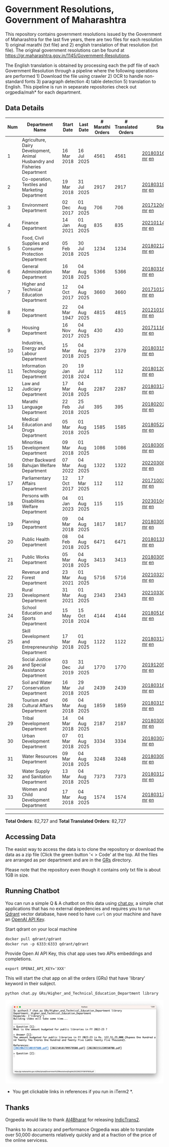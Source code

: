 # Government Resolutions, Government of Maharashtra

This repository contains government resolutions issued by the Government of Maharashtra for the last five years, there are two files for each resolution 1) original marathi (txt file) and 2) english translation of that resolution (txt file). The original government resolutions can be found at https://gr.maharashtra.gov.in/1145/Government-Resolutions.

The English translation is obtained by processing each the pdf file of each Government Resolution through a pipeline where the following operations are performed 1) Download the file using crawler 2) OCR to handle non-standard fonts 3) paragraph detection 4) table  detection 5) translation to English. This pipeline is run in sepearate repositories check out orgpedia/mah* for each department.


## Data Details

| Num | Department Name | Start Date | Last Date | # Marathi Orders | # Translated Orders | Starting Order | Last Order |
| --- | --------------- | ---------- | --------- | ---------------- | ------------------- | -------------- | ---------- |
| 1 | Agriculture, Dairy Development, Animal Husbandry and Fisheries Department | 16 Mar 2018 | 16 Jul 2025 | 4561 | 4561 | [201803161624182101.pdf](https://gr.maharashtra.gov.in/Site/Upload/Government%20Resolutions/English/201803161624182101.pdf) [mr](GRs/Agriculture,_Dairy_Development,_Animal_Husbandry_and_Fisheries_Department/201803161624182101.pdf.mr.txt) [en](GRs/Agriculture,_Dairy_Development,_Animal_Husbandry_and_Fisheries_Department/201803161624182101.pdf.en.txt) | [202507161646542501.pdf](https://gr.maharashtra.gov.in/Site/Upload/Government%20Resolutions/English/202507161646542501.pdf) [mr](GRs/Agriculture,_Dairy_Development,_Animal_Husbandry_and_Fisheries_Department/202507161646542501.pdf.mr.txt) [en](GRs/Agriculture,_Dairy_Development,_Animal_Husbandry_and_Fisheries_Department/202507161646542501.pdf.en.txt) |
| 2 | Co-operation, Textiles and Marketing Department | 19 Mar 2018 | 31 Jul 2025 | 2917 | 2917 | [201803191257576702.pdf](https://gr.maharashtra.gov.in/Site/Upload/Government%20Resolutions/English/201803191257576702.pdf) [mr](GRs/Co-operation,_Textiles_and_Marketing_Department/201803191257576702.pdf.mr.txt) [en](GRs/Co-operation,_Textiles_and_Marketing_Department/201803191257576702.pdf.en.txt) | [202507311250383202.pdf](https://gr.maharashtra.gov.in/Site/Upload/Government%20Resolutions/English/202507311250383202.pdf) [mr](GRs/Co-operation,_Textiles_and_Marketing_Department/202507311250383202.pdf.mr.txt) [en](GRs/Co-operation,_Textiles_and_Marketing_Department/202507311250383202.pdf.en.txt) |
| 3 | Environment Department | 02 Dec 2017 | 01 Aug 2025 | 706 | 706 | [201712041147216904.pdf](https://gr.maharashtra.gov.in/Site/Upload/Government%20Resolutions/English/201712041147216904.pdf) [mr](GRs/Environment_Department/201712041147216904.pdf.mr.txt) [en](GRs/Environment_Department/201712041147216904.pdf.en.txt) | [202508011520386604.pdf](https://gr.maharashtra.gov.in/Site/Upload/Government%20Resolutions/English/202508011520386604.pdf) [mr](GRs/Environment_Department/202508011520386604.pdf.mr.txt) [en](GRs/Environment_Department/202508011520386604.pdf.en.txt) |
| 4 | Finance Department | 14 Jan 2021 | 01 Aug 2025 | 835 | 835 | [202101141237329905.pdf](https://gr.maharashtra.gov.in/Site/Upload/Government%20Resolutions/English/202101141237329905.pdf) [mr](GRs/Finance_Department/202101141237329905.pdf.mr.txt) [en](GRs/Finance_Department/202101141237329905.pdf.en.txt) | [202508011710194305.pdf](https://gr.maharashtra.gov.in/Site/Upload/Government%20Resolutions/English/202508011710194305.pdf) [mr](GRs/Finance_Department/202508011710194305.pdf.mr.txt) [en](GRs/Finance_Department/202508011710194305.pdf.en.txt) |
| 5 | Food, Civil Supplies and Consumer Protection Department | 05 Feb 2018 | 30 Jul 2025 | 1234 | 1234 | [201802121244545806.pdf](https://gr.maharashtra.gov.in/Site/Upload/Government%20Resolutions/English/201802121244545806.pdf) [mr](GRs/Food,_Civil_Supplies_and_Consumer_Protection_Department/201802121244545806.pdf.mr.txt) [en](GRs/Food,_Civil_Supplies_and_Consumer_Protection_Department/201802121244545806.pdf.en.txt) | [202507301800117106.pdf](https://gr.maharashtra.gov.in/Site/Upload/Government%20Resolutions/English/202507301800117106.pdf) [mr](GRs/Food,_Civil_Supplies_and_Consumer_Protection_Department/202507301800117106.pdf.mr.txt) [en](GRs/Food,_Civil_Supplies_and_Consumer_Protection_Department/202507301800117106.pdf.en.txt) |
| 6 | General Administration Department | 16 Mar 2018 | 04 Aug 2025 | 5366 | 5366 | [201803161224022707.pdf](https://gr.maharashtra.gov.in/Site/Upload/Government%20Resolutions/English/201803161224022707.pdf) [mr](GRs/General_Administration_Department/201803161224022707.pdf.mr.txt) [en](GRs/General_Administration_Department/201803161224022707.pdf.en.txt) | [202508041629149107.pdf](https://gr.maharashtra.gov.in/Site/Upload/Government%20Resolutions/English/202508041629149107.pdf) [mr](GRs/General_Administration_Department/202508041629149107.pdf.mr.txt) [en](GRs/General_Administration_Department/202508041629149107.pdf.en.txt) |
| 7 | Higher and Technical Education Department | 12 Oct 2017 | 04 Aug 2025 | 3660 | 3660 | [201710121514029708.pdf](https://gr.maharashtra.gov.in/Site/Upload/Government%20Resolutions/English/201710121514029708.pdf) [mr](GRs/Higher_and_Technical_Education_Department/201710121514029708.pdf.mr.txt) [en](GRs/Higher_and_Technical_Education_Department/201710121514029708.pdf.en.txt) | [202508041817467508.pdf](https://gr.maharashtra.gov.in/Site/Upload/Government%20Resolutions/English/202508041817467508.pdf) [mr](GRs/Higher_and_Technical_Education_Department/202508041817467508.pdf.mr.txt) [en](GRs/Higher_and_Technical_Education_Department/202508041817467508.pdf.en.txt) |
| 8 | Home Department | 22 Mar 1947 | 04 Aug 2025 | 4815 | 4815 | [201210191648552129.pdf](https://gr.maharashtra.gov.in/Site/Upload/Government%20Resolutions/English/201210191648552129.pdf) [mr](GRs/Home_Department/201210191648552129.pdf.mr.txt) [en](GRs/Home_Department/201210191648552129.pdf.en.txt) | [202508041823110529.pdf](https://gr.maharashtra.gov.in/Site/Upload/Government%20Resolutions/English/202508041823110529.pdf) [mr](GRs/Home_Department/202508041823110529.pdf.mr.txt) [en](GRs/Home_Department/202508041823110529.pdf.en.txt) |
| 9 | Housing Department | 16 Nov 2017 | 04 Aug 2025 | 430 | 430 | [201711161447076609.pdf](https://gr.maharashtra.gov.in/Site/Upload/Government%20Resolutions/English/201711161447076609.pdf) [mr](GRs/Housing_Department/201711161447076609.pdf.mr.txt) [en](GRs/Housing_Department/201711161447076609.pdf.en.txt) | [202508041811164309.pdf](https://gr.maharashtra.gov.in/Site/Upload/Government%20Resolutions/English/202508041811164309.pdf) [mr](GRs/Housing_Department/202508041811164309.pdf.mr.txt) [en](GRs/Housing_Department/202508041811164309.pdf.en.txt) |
| 10 | Industries, Energy and Labour Department | 15 Mar 2018 | 04 Aug 2025 | 2379 | 2379 | [201803151204055010.pdf](https://gr.maharashtra.gov.in/Site/Upload/Government%20Resolutions/English/201803151204055010.pdf) [mr](GRs/Industries,_Energy_and_Labour_Department/201803151204055010.pdf.mr.txt) [en](GRs/Industries,_Energy_and_Labour_Department/201803151204055010.pdf.en.txt) | [202508041314505910.pdf](https://gr.maharashtra.gov.in/Site/Upload/Government%20Resolutions/English/202508041314505910.pdf) [mr](GRs/Industries,_Energy_and_Labour_Department/202508041314505910.pdf.mr.txt) [en](GRs/Industries,_Energy_and_Labour_Department/202508041314505910.pdf.en.txt) |
| 11 | Information Technology Department | 20 Jan 2018 | 19 Jul 2024 | 112 | 112 | [201801201843024511.pdf](https://gr.maharashtra.gov.in/Site/Upload/Government%20Resolutions/English/201801201843024511.pdf) [mr](GRs/Information_Technology_Department/201801201843024511.pdf.mr.txt) [en](GRs/Information_Technology_Department/201801201843024511.pdf.en.txt) | [202407191742379111.pdf](https://gr.maharashtra.gov.in/Site/Upload/Government%20Resolutions/English/202407191742379111.pdf) [mr](GRs/Information_Technology_Department/202407191742379111.pdf.mr.txt) [en](GRs/Information_Technology_Department/202407191742379111.pdf.en.txt) |
| 12 | Law and Judiciary Department | 17 Mar 2018 | 04 Aug 2025 | 2287 | 2287 | [201803171129290212.pdf](https://gr.maharashtra.gov.in/Site/Upload/Government%20Resolutions/English/201803171129290212.pdf) [mr](GRs/Law_and_Judiciary_Department/201803171129290212.pdf.mr.txt) [en](GRs/Law_and_Judiciary_Department/201803171129290212.pdf.en.txt) | [202508041755181212.pdf](https://gr.maharashtra.gov.in/Site/Upload/Government%20Resolutions/English/202508041755181212.pdf) [mr](GRs/Law_and_Judiciary_Department/202508041755181212.pdf.mr.txt) [en](GRs/Law_and_Judiciary_Department/202508041755181212.pdf.en.txt) |
| 13 | Marathi Language Department | 22 Feb 2018 | 25 Jul 2025 | 395 | 395 | [201802031549154233.pdf](https://gr.maharashtra.gov.in/Site/Upload/Government%20Resolutions/English/201802031549154233.pdf) [mr](GRs/Marathi_Language_Department/201802031549154233.pdf.mr.txt) [en](GRs/Marathi_Language_Department/201802031549154233.pdf.en.txt) | [202507251434363833.pdf](https://gr.maharashtra.gov.in/Site/Upload/Government%20Resolutions/English/202507251434363833.pdf) [mr](GRs/Marathi_Language_Department/202507251434363833.pdf.mr.txt) [en](GRs/Marathi_Language_Department/202507251434363833.pdf.en.txt) |
| 14 | Medical Education and Drugs Department | 05 Mar 2018 | 01 Aug 2025 | 1585 | 1585 | [201805221424292513.pdf](https://gr.maharashtra.gov.in/Site/Upload/Government%20Resolutions/English/201805221424292513.pdf) [mr](GRs/Medical_Education_and_Drugs_Department/201805221424292513.pdf.mr.txt) [en](GRs/Medical_Education_and_Drugs_Department/201805221424292513.pdf.en.txt) | [202508011052291913.pdf](https://gr.maharashtra.gov.in/Site/Upload/Government%20Resolutions/English/202508011052291913.pdf) [mr](GRs/Medical_Education_and_Drugs_Department/202508011052291913.pdf.mr.txt) [en](GRs/Medical_Education_and_Drugs_Department/202508011052291913.pdf.en.txt) |
| 15 | Minorities Development Department | 09 Mar 2018 | 01 Aug 2025 | 1086 | 1086 | [201803091218355314.pdf](https://gr.maharashtra.gov.in/Site/Upload/Government%20Resolutions/English/201803091218355314.pdf) [mr](GRs/Minorities_Development_Department/201803091218355314.pdf.mr.txt) [en](GRs/Minorities_Development_Department/201803091218355314.pdf.en.txt) | [202508011606311814.pdf](https://gr.maharashtra.gov.in/Site/Upload/Government%20Resolutions/English/202508011606311814.pdf) [mr](GRs/Minorities_Development_Department/202508011606311814.pdf.mr.txt) [en](GRs/Minorities_Development_Department/202508011606311814.pdf.en.txt) |
| 16 | Other Backward Bahujan Welfare Department | 07 Mar 2022 | 04 Aug 2025 | 1322 | 1322 | [202203081752439334.pdf](https://gr.maharashtra.gov.in/Site/Upload/Government%20Resolutions/English/202203081752439334.pdf) [mr](GRs/Other_Backward_Bahujan_Welfare_Department/202203081752439334.pdf.mr.txt) [en](GRs/Other_Backward_Bahujan_Welfare_Department/202203081752439334.pdf.en.txt) | [202508041451465534.pdf](https://gr.maharashtra.gov.in/Site/Upload/Government%20Resolutions/English/202508041451465534.pdf) [mr](GRs/Other_Backward_Bahujan_Welfare_Department/202508041451465534.pdf.mr.txt) [en](GRs/Other_Backward_Bahujan_Welfare_Department/202508041451465534.pdf.en.txt) |
| 17 | Parliamentary Affairs Department | 12 Oct 2017 | 17 Mar 2025 | 112 | 112 | [201710031642378615.pdf](https://gr.maharashtra.gov.in/Site/Upload/Government%20Resolutions/English/201710031642378615.pdf) [mr](GRs/Parliamentary_Affairs_Department/201710031642378615.pdf.mr.txt) [en](GRs/Parliamentary_Affairs_Department/201710031642378615.pdf.en.txt) | [202503171104518215.pdf](https://gr.maharashtra.gov.in/Site/Upload/Government%20Resolutions/English/202503171104518215.pdf) [mr](GRs/Parliamentary_Affairs_Department/202503171104518215.pdf.mr.txt) [en](GRs/Parliamentary_Affairs_Department/202503171104518215.pdf.en.txt) |
| 18 | Persons with Disabilities Welfare Department | 04 Jan 2023 | 01 Aug 2025 | 115 | 115 | [202301041906309635.pdf](https://gr.maharashtra.gov.in/Site/Upload/Government%20Resolutions/English/202301041906309635.pdf) [mr](GRs/Persons_with_Disabilities_Welfare_Department/202301041906309635.pdf.mr.txt) [en](GRs/Persons_with_Disabilities_Welfare_Department/202301041906309635.pdf.en.txt) | [202508011553078435.pdf](https://gr.maharashtra.gov.in/Site/Upload/Government%20Resolutions/English/202508011553078435.pdf) [mr](GRs/Persons_with_Disabilities_Welfare_Department/202508011553078435.pdf.mr.txt) [en](GRs/Persons_with_Disabilities_Welfare_Department/202508011553078435.pdf.en.txt) |
| 19 | Planning Department | 09 Mar 2018 | 04 Aug 2025 | 1817 | 1817 | [201803091441032716.pdf](https://gr.maharashtra.gov.in/Site/Upload/Government%20Resolutions/English/201803091441032716.pdf) [mr](GRs/Planning_Department/201803091441032716.pdf.mr.txt) [en](GRs/Planning_Department/201803091441032716.pdf.en.txt) | [202508041631334716.pdf](https://gr.maharashtra.gov.in/Site/Upload/Government%20Resolutions/English/202508041631334716.pdf) [mr](GRs/Planning_Department/202508041631334716.pdf.mr.txt) [en](GRs/Planning_Department/202508041631334716.pdf.en.txt) |
| 20 | Public Health Department | 08 Feb 2018 | 04 Aug 2025 | 6471 | 6471 | [201801311722275417.pdf](https://gr.maharashtra.gov.in/Site/Upload/Government%20Resolutions/English/201801311722275417.pdf) [mr](GRs/Public_Health_Department/201801311722275417.pdf.mr.txt) [en](GRs/Public_Health_Department/201801311722275417.pdf.en.txt) | [202508041246542017.pdf](https://gr.maharashtra.gov.in/Site/Upload/Government%20Resolutions/English/202508041246542017.pdf) [mr](GRs/Public_Health_Department/202508041246542017.pdf.mr.txt) [en](GRs/Public_Health_Department/202508041246542017.pdf.en.txt) |
| 21 | Public Works Department | 05 Mar 2018 | 04 Aug 2025 | 3413 | 3413 | [201803051515468118.pdf](https://gr.maharashtra.gov.in/Site/Upload/Government%20Resolutions/English/201803051515468118.pdf) [mr](GRs/Public_Works_Department/201803051515468118.pdf.mr.txt) [en](GRs/Public_Works_Department/201803051515468118.pdf.en.txt) | [202508041800477618.pdf](https://gr.maharashtra.gov.in/Site/Upload/Government%20Resolutions/English/202508041800477618.pdf) [mr](GRs/Public_Works_Department/202508041800477618.pdf.mr.txt) [en](GRs/Public_Works_Department/202508041800477618.pdf.en.txt) |
| 22 | Revenue and Forest Department | 23 Mar 2021 | 01 Aug 2025 | 5716 | 5716 | [202103231328393119.pdf](https://gr.maharashtra.gov.in/Site/Upload/Government%20Resolutions/English/202103231328393119.pdf) [mr](GRs/Revenue_and_Forest_Department/202103231328393119.pdf.mr.txt) [en](GRs/Revenue_and_Forest_Department/202103231328393119.pdf.en.txt) | [202508011855269919.pdf](https://gr.maharashtra.gov.in/Site/Upload/Government%20Resolutions/English/202508011855269919.pdf) [mr](GRs/Revenue_and_Forest_Department/202508011855269919.pdf.mr.txt) [en](GRs/Revenue_and_Forest_Department/202508011855269919.pdf.en.txt) |
| 23 | Rural Development Department | 31 Mar 2021 | 01 Aug 2025 | 2343 | 2343 | [202103301021181120.pdf](https://gr.maharashtra.gov.in/Site/Upload/Government%20Resolutions/English/202103301021181120.pdf) [mr](GRs/Rural_Development_Department/202103301021181120.pdf.mr.txt) [en](GRs/Rural_Development_Department/202103301021181120.pdf.en.txt) | [202508011356031920.pdf](https://gr.maharashtra.gov.in/Site/Upload/Government%20Resolutions/English/202508011356031920.pdf) [mr](GRs/Rural_Development_Department/202508011356031920.pdf.mr.txt) [en](GRs/Rural_Development_Department/202508011356031920.pdf.en.txt) |
| 24 | School Education and Sports Department | 15 May 2018 | 15 Oct 2024 | 4144 | 4144 | [201805161114241221.pdf](https://gr.maharashtra.gov.in/Site/Upload/Government%20Resolutions/English/201805161114241221.pdf) [mr](GRs/School_Education_and_Sports_Department/201805161114241221.pdf.mr.txt) [en](GRs/School_Education_and_Sports_Department/201805161114241221.pdf.en.txt) | [202410152127537021.pdf](https://gr.maharashtra.gov.in/Site/Upload/Government%20Resolutions/English/202410152127537021.pdf) [mr](GRs/School_Education_and_Sports_Department/202410152127537021.pdf.mr.txt) [en](GRs/School_Education_and_Sports_Department/202410152127537021.pdf.en.txt) |
| 25 | Skill Development and Entrepreneurship Department | 17 Mar 2018 | 01 Aug 2025 | 1122 | 1122 | [201803171322099003.pdf](https://gr.maharashtra.gov.in/Site/Upload/Government%20Resolutions/English/201803171322099003.pdf) [mr](GRs/Skill_Development_and_Entrepreneurship_Department/201803171322099003.pdf.mr.txt) [en](GRs/Skill_Development_and_Entrepreneurship_Department/201803171322099003.pdf.en.txt) | [202508011202316903.pdf](https://gr.maharashtra.gov.in/Site/Upload/Government%20Resolutions/English/202508011202316903.pdf) [mr](GRs/Skill_Development_and_Entrepreneurship_Department/202508011202316903.pdf.mr.txt) [en](GRs/Skill_Development_and_Entrepreneurship_Department/202508011202316903.pdf.en.txt) |
| 26 | Social Justice and Special Assistance Department | 03 Dec 2019 | 31 Jul 2025 | 1770 | 1770 | [201912051107011622.pdf](https://gr.maharashtra.gov.in/Site/Upload/Government%20Resolutions/English/201912051107011622.pdf) [mr](GRs/Social_Justice_and_Special_Assistance_Department/201912051107011622.pdf.mr.txt) [en](GRs/Social_Justice_and_Special_Assistance_Department/201912051107011622.pdf.en.txt) | [202507311443094522.pdf](https://gr.maharashtra.gov.in/Site/Upload/Government%20Resolutions/English/202507311443094522.pdf) [mr](GRs/Social_Justice_and_Special_Assistance_Department/202507311443094522.pdf.mr.txt) [en](GRs/Social_Justice_and_Special_Assistance_Department/202507311443094522.pdf.en.txt) |
| 27 | Soil and Water Conservation Department | 16 Mar 2018 | 29 Jul 2025 | 2439 | 2439 | [201803161247582426.pdf](https://gr.maharashtra.gov.in/Site/Upload/Government%20Resolutions/English/201803161247582426.pdf) [mr](GRs/Soil_and_Water_Conservation_Department/201803161247582426.pdf.mr.txt) [en](GRs/Soil_and_Water_Conservation_Department/201803161247582426.pdf.en.txt) | [202507291759146426.pdf](https://gr.maharashtra.gov.in/Site/Upload/Government%20Resolutions/English/202507291759146426.pdf) [mr](GRs/Soil_and_Water_Conservation_Department/202507291759146426.pdf.mr.txt) [en](GRs/Soil_and_Water_Conservation_Department/202507291759146426.pdf.en.txt) |
| 28 | Tourism and Cultural Affairs Department | 06 Mar 2018 | 04 Aug 2025 | 1859 | 1859 | [201803151055091823.pdf](https://gr.maharashtra.gov.in/Site/Upload/Government%20Resolutions/English/201803151055091823.pdf) [mr](GRs/Tourism_and_Cultural_Affairs_Department/201803151055091823.pdf.mr.txt) [en](GRs/Tourism_and_Cultural_Affairs_Department/201803151055091823.pdf.en.txt) | [202508041747135623.pdf](https://gr.maharashtra.gov.in/Site/Upload/Government%20Resolutions/English/202508041747135623.pdf) [mr](GRs/Tourism_and_Cultural_Affairs_Department/202508041747135623.pdf.mr.txt) [en](GRs/Tourism_and_Cultural_Affairs_Department/202508041747135623.pdf.en.txt) |
| 29 | Tribal Development Department | 14 Mar 2018 | 04 Aug 2025 | 2187 | 2187 | [201803091105184924.pdf](https://gr.maharashtra.gov.in/Site/Upload/Government%20Resolutions/English/201803091105184924.pdf) [mr](GRs/Tribal_Development_Department/201803091105184924.pdf.mr.txt) [en](GRs/Tribal_Development_Department/201803091105184924.pdf.en.txt) | [202508041514013024.pdf](https://gr.maharashtra.gov.in/Site/Upload/Government%20Resolutions/English/202508041514013024.pdf) [mr](GRs/Tribal_Development_Department/202508041514013024.pdf.mr.txt) [en](GRs/Tribal_Development_Department/202508041514013024.pdf.en.txt) |
| 30 | Urban Development Department | 07 Mar 2018 | 01 Aug 2025 | 3334 | 3334 | [201803071203178325.pdf](https://gr.maharashtra.gov.in/Site/Upload/Government%20Resolutions/English/201803071203178325.pdf) [mr](GRs/Urban_Development_Department/201803071203178325.pdf.mr.txt) [en](GRs/Urban_Development_Department/201803071203178325.pdf.en.txt) | [202508011800304225.pdf](https://gr.maharashtra.gov.in/Site/Upload/Government%20Resolutions/English/202508011800304225.pdf) [mr](GRs/Urban_Development_Department/202508011800304225.pdf.mr.txt) [en](GRs/Urban_Development_Department/202508011800304225.pdf.en.txt) |
| 31 | Water Resources Department | 09 Mar 2018 | 04 Aug 2025 | 3248 | 3248 | [201803091034435527.pdf](https://gr.maharashtra.gov.in/Site/Upload/Government%20Resolutions/English/201803091034435527.pdf) [mr](GRs/Water_Resources_Department/201803091034435527.pdf.mr.txt) [en](GRs/Water_Resources_Department/201803091034435527.pdf.en.txt) | [202508041311252327.pdf](https://gr.maharashtra.gov.in/Site/Upload/Government%20Resolutions/English/202508041311252327.pdf) [mr](GRs/Water_Resources_Department/202508041311252327.pdf.mr.txt) [en](GRs/Water_Resources_Department/202508041311252327.pdf.en.txt) |
| 32 | Water Supply and Sanitation Department | 13 Mar 2018 | 04 Aug 2025 | 7373 | 7373 | [201803121414108428.pdf](https://gr.maharashtra.gov.in/Site/Upload/Government%20Resolutions/English/201803121414108428.pdf) [mr](GRs/Water_Supply_and_Sanitation_Department/201803121414108428.pdf.mr.txt) [en](GRs/Water_Supply_and_Sanitation_Department/201803121414108428.pdf.en.txt) | [202508041224523328.pdf](https://gr.maharashtra.gov.in/Site/Upload/Government%20Resolutions/English/202508041224523328.pdf) [mr](GRs/Water_Supply_and_Sanitation_Department/202508041224523328.pdf.mr.txt) [en](GRs/Water_Supply_and_Sanitation_Department/202508041224523328.pdf.en.txt) |
| 33 | Women and Child Development Department | 17 Mar 2018 | 04 Aug 2025 | 1574 | 1574 | [201803171539444330.pdf](https://gr.maharashtra.gov.in/Site/Upload/Government%20Resolutions/English/201803171539444330.pdf) [mr](GRs/Women_and_Child_Development_Department/201803171539444330.pdf.mr.txt) [en](GRs/Women_and_Child_Development_Department/201803171539444330.pdf.en.txt) | [202508041839568230.pdf](https://gr.maharashtra.gov.in/Site/Upload/Government%20Resolutions/English/202508041839568230.pdf.pdf) [mr](GRs/Women_and_Child_Development_Department/202508041839568230.pdf.mr.txt) [en](GRs/Women_and_Child_Development_Department/202508041839568230.pdf.en.txt) |
----------------------------------------------------------------------------------------------------

**Total Orders**: 82,727 and **Total Translated Orders**: 82,727
## Accessing Data

The easist way to access the data is to clone the repository or download the data as a zip file (Click the green button '< > Code' at the top. All the files are arranged as per department and are in the [GRs](GRs) directory.

Please note that the repository even though it contains only txt file is about 1GB in size.

## Running Chatbot

You can run a simple Q & A chatbot on this data using [chat.py](chat.py), a simple chat applications that has no external depedencies and requires you to run [Qdrant](https://qdrant.tech/) vector database, have need to have `curl` on your machine and have an [OpenAI API Key](https://help.openai.com/en/articles/4936850-where-do-i-find-my-secret-api-key).

Start qdrant on your local machine
```shell
docker pull qdrant/qdrant
docker run -p 6333:6333 qdrant/qdrant
```

Provide Open AI API Key, this chat app uses two APIs embeddings and completions.
```shell
export OPENAI_API_KEY='XXX'
```

This will start the chat app on all the orders (GRs) that have 'library' keyword in their subject.

```shell
python chat.py GRs/Higher_and_Technical_Education_Department library
```

![screenshot of running chat.py](screenshot.png)

* You get clickable links in references if you run in iTerm2 *.

## Thanks

Orgpedia would like to thank [AI4Bharat](https://ai4bharat.iitm.ac.in/) for releasing [IndicTrans2](https://github.com/AI4Bharat/IndicTrans2).

Thanks to its accuracy and performance Orgpedia was able to translate over 50,000 documents relatively quickly and at a fraction of the price of the online servicess.

